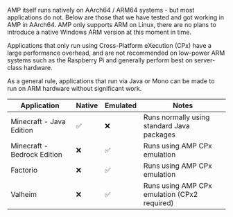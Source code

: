AMP itself runs natively on AArch64 / ARM64 systems - but most applications do not. Below are those that we have tested and got working in AMP in AArch64. AMP only supports ARM on Linux, there are no plans to introduce a native Windows ARM version at this moment in time.

Applications that only run using Cross-Platform eXecution (CPx) have a large performance overhead, and are not recommended on low-power ARM systems such as the Raspberry Pi and generally perform best on server-class hardware.

As a general rule, applications that run via Java or Mono can be made to run on ARM hardware without significant work.

|Application|Native|Emulated|Notes|
|-|-|-|-|
|Minecraft - Java Edition|✅|❌|Runs normally using standard Java packages|
|Minecraft - Bedrock Edition|❌|✅|Runs using AMP CPx emulation|
|Factorio|❌|✅|Runs using AMP CPx emulation|
|Valheim|❌|✅|Runs using AMP CPx emulation (CPx2 required)|